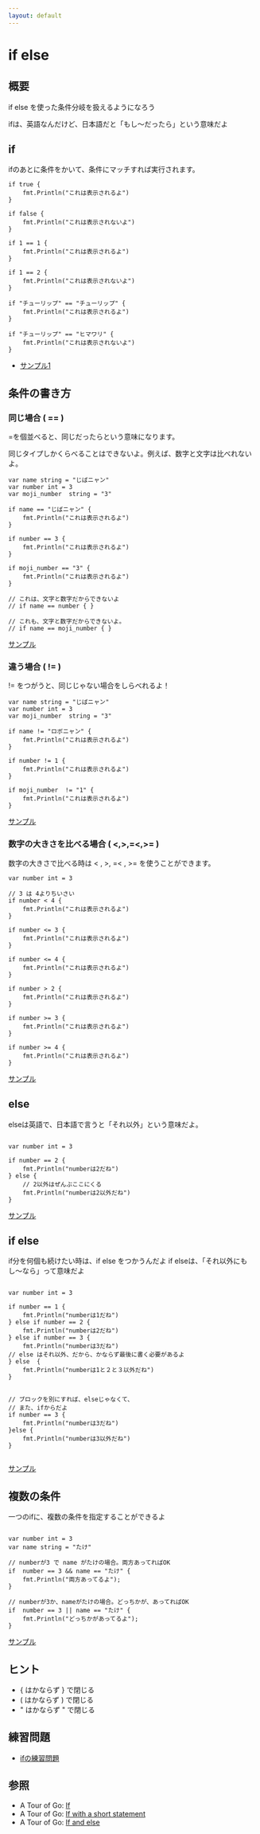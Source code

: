 ```yaml
---
layout: default
---
```


# if else

## 概要

if else を使った条件分岐を扱えるようになろう

ifは、英語なんだけど、日本語だと「もし〜だったら」という意味だよ

## if


ifのあとに条件をかいて、条件にマッチすれば実行されます。

```
if true {
    fmt.Println("これは表示されるよ")
}

if false {
    fmt.Println("これは表示されないよ")
}

if 1 == 1 {
    fmt.Println("これは表示されるよ")
}

if 1 == 2 {
    fmt.Println("これは表示されないよ")
}

if "チューリップ" == "チューリップ" {
    fmt.Println("これは表示されるよ")
}

if "チューリップ" == "ヒマワリ" {
    fmt.Println("これは表示されないよ")
}
```

* [サンプル1](http://play.golang.org/p/kAnIlTuvbP)


## 条件の書き方

### 同じ場合 ( == )

=を個並べると、同じだったらという意味になります。

同じタイプしかくらべることはできないよ。例えば、数字と文字は比べれないよ。

```
var name string = "じばニャン"
var number int = 3
var moji_number  string = "3"

if name == "じばニャン" {
    fmt.Println("これは表示されるよ")
}

if number == 3 {
    fmt.Println("これは表示されるよ")
}

if moji_number == "3" {
    fmt.Println("これは表示されるよ")
}

// これは、文字と数字だからできないよ
// if name == number { }

// これも、文字と数字だからできないよ。
// if name == moji_number { }

```
[サンプル](http://play.golang.org/p/M0ZH96KOI2)


### 違う場合 ( != )


!= をつがうと、同じじゃない場合をしらべれるよ！

```
var name string = "じばニャン"
var number int = 3
var moji_number  string = "3"

if name != "ロボニャン" {
    fmt.Println("これは表示されるよ")
}

if number != 1 {
    fmt.Println("これは表示されるよ")
}

if moji_number  != "1" {
    fmt.Println("これは表示されるよ")
}

```
[サンプル](http://play.golang.org/p/BgWSVJ2qh_)

### 数字の大きさを比べる場合 ( <,>,=<,>= )

数字の大きさで比べる時は < , >,  =< , >= を使うことができます。

```
var number int = 3

// 3 は 4よりちいさい
if number < 4 {
    fmt.Println("これは表示されるよ")
}

if number <= 3 {
    fmt.Println("これは表示されるよ")
}

if number <= 4 {
    fmt.Println("これは表示されるよ")
}

if number > 2 {
    fmt.Println("これは表示されるよ")
}

if number >= 3 {
    fmt.Println("これは表示されるよ")
}

if number >= 4 {
    fmt.Println("これは表示されるよ")
}

```

[サンプル](http://play.golang.org/p/zJKS36h_w9)

## else 

elseは英語で、日本語で言うと「それ以外」という意味だよ。

```

var number int = 3

if number == 2 {
    fmt.Println("numberは2だね")
} else {
    // 2以外はぜんぶここにくる
    fmt.Println("numberは2以外だね")
}

```
[サンプル](http://play.golang.org/p/b9H3PQfmV8)


## if else 

if分を何個も続けたい時は、if else をつかうんだよ
if elseは、「それ以外にもし〜なら」って意味だよ

```

var number int = 3

if number == 1 {
    fmt.Println("numberは1だね")
} else if number == 2 {
    fmt.Println("numberは2だね")
} else if number == 3 {
    fmt.Println("numberは3だね")
// else はそれ以外、だから、かならず最後に書く必要があるよ
} else  {
    fmt.Println("numberは1と２と３以外だね")
}


// ブロックを別にすれば、elseじゃなくて、
// また、ifからだよ
if number == 3 {
    fmt.Println("numberは3だね")
}else {
    fmt.Println("numberは3以外だね")
}


```
[サンプル](http://play.golang.org/p/npD5k0weT8)


## 複数の条件

一つのifに、複数の条件を指定することができるよ


```

var number int = 3
var name string = "たけ"

// numberが3 で name がたけの場合。両方あってればOK
if  number == 3 && name == "たけ" {
    fmt.Println("両方あってるよ");
}

// numberが3か、nameがたけの場合。どっちかが、あってればOK
if  number == 3 || name == "たけ" {
    fmt.Println("どっちかがあってるよ");
}

```
[サンプル](http://play.golang.org/p/mQ7iAYCvT-)


## ヒント

* { はかならず } で閉じる
* ( はかならず ) で閉じる
* " はかならず " で閉じる

## 練習問題

* [ifの練習問題](./practice/if)

## 参照

- A Tour of Go: [If](https://go-tour-jp.appspot.com/flowcontrol/5)
- A Tour of Go: [If with a short statement](https://go-tour-jp.appspot.com/flowcontrol/6)
- A Tour of Go: [If and else](https://go-tour-jp.appspot.com/flowcontrol/7)


